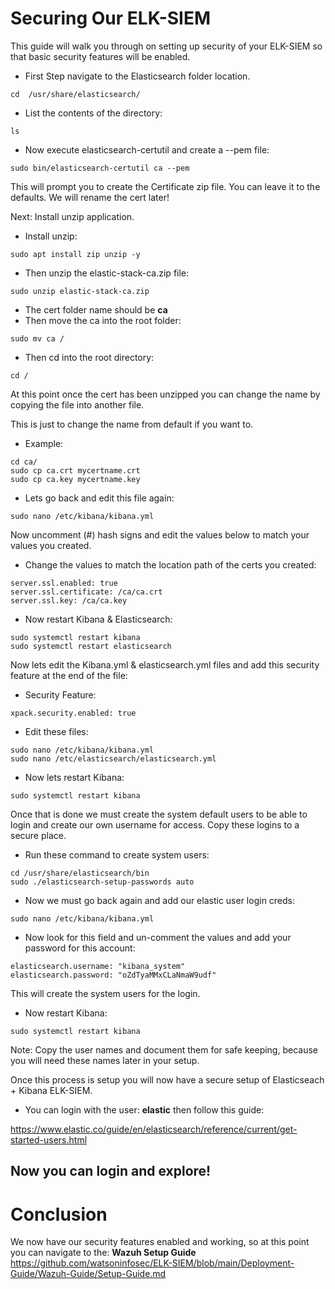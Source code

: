 # Securing Our ELK-SIEM

This guide will walk you through on setting up security of your ELK-SIEM so that basic security features will be enabled.

- First Step navigate to the Elasticsearch folder location.

~~~
cd  /usr/share/elasticsearch/
~~~

- List the contents of the directory:

~~~
ls
~~~

- Now execute elasticsearch-certutil and create a --pem file:

~~~
sudo bin/elasticsearch-certutil ca --pem
~~~

This will prompt you to create the Certificate zip file. You can leave it to the defaults. We will rename the cert later!

Next: Install unzip application.

- Install unzip:

~~~
sudo apt install zip unzip -y
~~~

- Then unzip the elastic-stack-ca.zip file:

~~~
sudo unzip elastic-stack-ca.zip
~~~

- The cert folder name should be **ca**
- Then move the ca into the root folder: 

~~~
sudo mv ca /
~~~

- Then cd into the root directory:

~~~
cd /
~~~

At this point once the cert has been unzipped you can change the name by copying the file into another file.

This is just to change the name from default if you want to.

- Example:

~~~
cd ca/
sudo cp ca.crt mycertname.crt
sudo cp ca.key mycertname.key
~~~

- Lets go back and edit this file again:
~~~
sudo nano /etc/kibana/kibana.yml
~~~

Now uncomment (#) hash signs and edit the values below to match your values you created.

- Change the values to match the location path of the certs you created:

~~~
server.ssl.enabled: true
server.ssl.certificate: /ca/ca.crt
server.ssl.key: /ca/ca.key
~~~

- Now restart Kibana & Elasticsearch:

~~~
sudo systemctl restart kibana
sudo systemctl restart elasticsearch
~~~


Now lets edit the Kibana.yml & elasticsearch.yml files and add this security feature at the end of the file:

- Security Feature:

~~~
xpack.security.enabled: true
~~~

- Edit these files:

~~~
sudo nano /etc/kibana/kibana.yml
sudo nano /etc/elasticsearch/elasticsearch.yml
~~~

- Now lets restart Kibana:

~~~
sudo systemctl restart kibana
~~~



Once that is done we must create the system default users to be able to login and create our own username for access. Copy these logins to a secure place.

- Run these command to create system users:

~~~
cd /usr/share/elasticsearch/bin
sudo ./elasticsearch-setup-passwords auto
~~~

- Now we must go back again and add our elastic user login creds:

~~~
sudo nano /etc/kibana/kibana.yml
~~~

- Now look for this field and un-comment the values and add your password for this account:

~~~
elasticsearch.username: "kibana_system"
elasticsearch.password: "oZdTyaMMxCLaNmaW9udf"
~~~

This will create the system users for the login.

- Now restart Kibana:

~~~
sudo systemctl restart kibana
~~~

Note: Copy the user names and document them for safe keeping, because you will need these names later in your setup.

Once this process is setup you will now have a secure setup of Elasticseach + Kibana ELK-SIEM.

- You can login with the user: **elastic** then follow this guide:

https://www.elastic.co/guide/en/elasticsearch/reference/current/get-started-users.html


## Now you can login and explore!

# Conclusion

We now have our security features enabled and working, so at this point you can navigate to the: **Wazuh Setup Guide** 
https://github.com/watsoninfosec/ELK-SIEM/blob/main/Deployment-Guide/Wazuh-Guide/Setup-Guide.md

